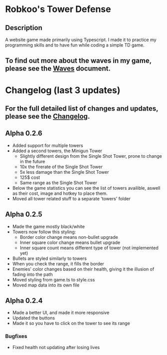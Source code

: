 # Robkoo's Tower Defense

## Description
A website game made primarily using Typescript. I made it to practice my programming skills and to have fun while coding a simple TD game.

## To find out more about the waves in my game, please see the [Waves](ENEMYWAVES.md) document.

# Changelog (last 3 updates)

## For the full detailed list of changes and updates, please see the [Changelog](CHANGELOG.md).

## Alpha 0.2.6
- Added support for multiple towers
- Added a second towers, the Minigun Tower
    - Slightly different design from the Single Shot Tower, prone to change in the future
    - 10x the firerate of the Single Shot Tower
    - 5x less damage than the Single Shot Tower
    - 125$ cost
    - Same range as the Single Shot Tower
- Below the game statistics you can see the list of towers availible, aswell as their cost, image and hotkey to place them.
- Moved all tower related stuff to a separate 'towers' folder

## Alpha 0.2.5
- Made the game mostly black/white
- Towers now follow this styling:
    - Border color change means non-bullet upgrade
    - Inner square color change means bullet upgrade
    - Inner square count means different type of tower (not implemented yet)
- Bullets are styled similarly to towers
- When you check the range, it fills the border
- Enemies' color changes based on their health, giving it the illusion of fading into the path
- Moved styling from game.ts to style.css
- Moved map data into its own file

## Alpha 0.2.4
- Made a better UI, and made it more responsive
- Updated the buttons
- Made it so you have to click on the tower to see its range

### Bugfixes
- Fixed health not updating after losing lives
